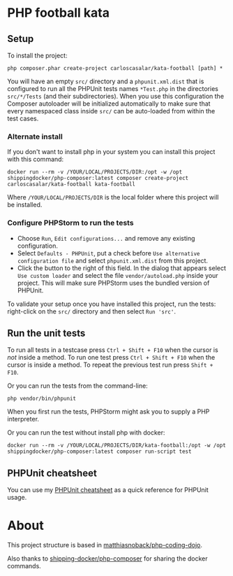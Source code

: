 # PHP football kata

## Setup

To install the project:

    php composer.phar create-project carloscasalar/kata-football [path] *

You will have an empty ``src/`` directory and a ``phpunit.xml.dist`` that is configured to run all the PHPUnit tests
names ``*Test.php`` in the directories ``src/*/Tests`` (and their subdirectories). When you use this configuration the
Composer autoloader will be initialized automatically to make sure that every namespaced class inside ``src/`` can be
auto-loaded from within the test cases.

### Alternate install

If you don't want to install php in your system you can install this project with this command:

    docker run --rm -v /YOUR/LOCAL/PROJECTS/DIR:/opt -w /opt shippingdocker/php-composer:latest composer create-project carloscasalar/kata-football kata-football
    
Where `/YOUR/LOCAL/PROJECTS/DIR` is the local folder where this project will be installed.    

### Configure PHPStorm to run the tests

- Choose ``Run``, ``Edit configurations...`` and remove any existing configuration.
- Select ``Defaults - PHPUnit``, put a check before ``Use alternative configuration file`` and select
  ``phpunit.xml.dist`` from this project.
- Click the button to the right of this field. In the dialog that appears select ``Use custom loader`` and select the
  file ``vendor/autoload.php`` inside your project. This will make sure PHPStorm uses the bundled version of PHPUnit.

To validate your setup once you have installed this project, run the tests: right-click on the ``src/`` directory and
then select ``Run 'src'``.

## Run the unit tests

To run all tests in a testcase press ``Ctrl + Shift + F10`` when the cursor is *not* inside a method.
To run one test press ``Ctrl + Shift + F10`` when the cursor is inside a method.
To repeat the previous test run press ``Shift + F10``.

Or you can run the tests from the command-line:

    php vendor/bin/phpunit

When you first run the tests, PHPStorm might ask you to supply a PHP interpreter.

Or you can run the test without install php with docker:
    
    docker run --rm -v /YOUR/LOCAL/PROJECTS/DIR/kata-football:/opt -w /opt shippingdocker/php-composer:latest composer run-script test 

## PHPUnit cheatsheet

You can use my [PHPUnit cheatsheet](https://github.com/matthiasnoback/workshop-unit-testing/blob/master/cheatsheet.md)
as a quick reference for PHPUnit usage.

# About 

This project structure is based in [matthiasnoback/php-coding-dojo](https://github.com/matthiasnoback/php-coding-dojo).

Also thanks to [shipping-docker/php-composer](https://github.com/shipping-docker/php-composer) for sharing the docker commands.
